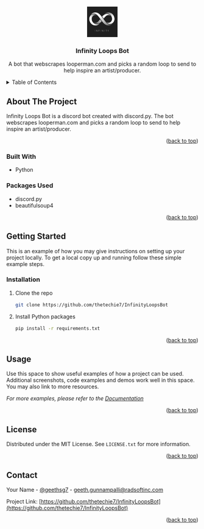 <div id="top"></div>



<!-- PROJECT LOGO -->
<br />
<div align="center">
  <a href="https://github.com/thetechie7/InfinityLoopsBot">
    <img src="images/logo.png" alt="Logo" width="80" height="80">
  </a>

<h3 align="center">Infinity Loops Bot </h3>

  <p align="center">A bot that webscrapes looperman.com and picks a random loop to send to help inspire an artist/producer.

   
   
  </p>
</div>



<!-- TABLE OF CONTENTS -->
<details>
  <summary>Table of Contents</summary>
  <ol>
    <li>
      <a href="#about-the-project">About The Project</a>
      <ul>
        <li><a href="#built-with">Built With</a></li>
      </ul>
    </li>
    <li>
      <a href="#getting-started">Getting Started</a>
      <ul>
        <li><a href="#installation">Installation</a></li>
      </ul>
    </li>
    <li><a href="#usage">Usage</a></li>
    <li><a href="#license">License</a></li>
    <li><a href="#contact">Contact</a></li>
  </ol>
</details>



<!-- ABOUT THE PROJECT -->
## About The Project


Infinity Loops Bot is a discord bot created with discord.py. The bot webscrapes looperman.com and picks a random loop to send to help inspire an artist/producer.

<p align="right">(<a href="#top">back to top</a>)</p>

### Built With

* Python

### Packages Used

* discord.py
* beautifulsoup4


<p align="right">(<a href="#top">back to top</a>)</p>


<!-- GETTING STARTED -->
## Getting Started

This is an example of how you may give instructions on setting up your project locally.
To get a local copy up and running follow these simple example steps.

### Installation

1. Clone the repo
   ```sh
   git clone https://github.com/thetechie7/InfinityLoopsBot
   ```
2. Install Python packages
   ```sh
   pip install -r requirements.txt
   ```


<p align="right">(<a href="#top">back to top</a>)</p>



<!-- USAGE EXAMPLES -->
## Usage

Use this space to show useful examples of how a project can be used. Additional screenshots, code examples and demos work well in this space. You may also link to more resources.

_For more examples, please refer to the [Documentation](https://example.com)_

<p align="right">(<a href="#top">back to top</a>)</p>



<!-- LICENSE -->
## License

Distributed under the MIT License. See `LICENSE.txt` for more information.

<p align="right">(<a href="#top">back to top</a>)</p>



<!-- CONTACT -->
## Contact

Your Name - [@geethsg7](https://instagram.com/geethsg7) - geeth.gunnampalli@radsoftinc.com

Project Link: [https://github.com/thetechie7/InfinityLoopsBot](https://github.com/thetechie7/InfinityLoopsBot)

<p align="right">(<a href="#top">back to top</a>)</p>



